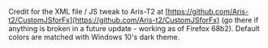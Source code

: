 Credit for the XML file / JS tweak to Aris-T2 at [https://github.com/Aris-t2/CustomJSforFx](https://github.com/Aris-t2/CustomJSforFx) (go there if anything is broken in a future update - working as of Firefox 68b2).
Default colors are matched with Windows 10's dark theme.